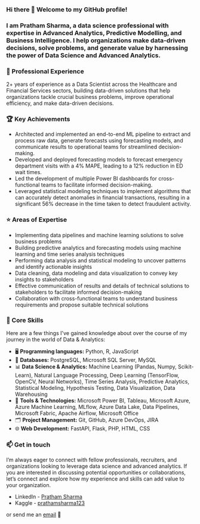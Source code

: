 ### Hi there 👋 Welcome to my GitHub profile!
### I am Pratham Sharma, a  data science professional with expertise in Advanced Analytics, Predictive Modelling, and Business Intelligence. I help organizations make data-driven decisions, solve problems, and generate value by harnessing the power of Data Science and Advanced Analytics.

### 💼 Professional Experience

2+ years of experience as a Data Scientist across the Healthcare and Financial Services sectors, building data-driven solutions that help organizations tackle crucial business problems, improve operational efficiency, and make data-driven decisions.

### 🏆 Key Achievements

- Architected and implemented an end-to-end ML pipeline to extract and process raw data, generate forecasts using forecasting models, and communicate results to operational teams for streamlined decision-making.
- Developed and deployed forecasting models to forecast emergency department visits with a 4% MAPE, leading to a 12% reduction in ED wait times.
- Led the development of multiple Power BI dashboards for cross-functional teams to facilitate informed decision-making.
- Leveraged statistical modeling techniques to implement algorithms that can accurately detect anomalies in financial transactions, resulting in a significant 56% decrease in the time taken to detect fraudulent activity.

### ⭐ Areas of Expertise

- Implementing data pipelines and machine learning solutions to solve business problems
- Building predictive analytics and forecasting models using machine learning and time series analysis techniques
- Performing data analysis and statistical modeling to uncover patterns and identify actionable insights
- Data cleaning, data modeling and data visualization to convey key insights to stakeholders
- Effective communication of results and details of technical solutions to stakeholders to facilitate informed decision-making
- Collaboration with cross-functional teams to understand business requirements and propose suitable technical solutions

### 🧠 Core Skills

Here are a few things I've gained knowledge about over the course of my journey in the world of Data & Analytics:
- 🖥️ **Programming languages:** Python, R, JavaScript
- 💾 **Databases:** PostgreSQL, Microsoft SQL Server, MySQL
- 📊 **Data Science & Analytics:** Machine Learning (Pandas, Numpy, Scikit-Learn), Natural Language Processing, Deep Learning (TensorFlow, OpenCV, Neural Networks), Time Series Analysis, Predictive Analytics, Statistical Modeling, Hypothesis Testing, Data Visualization, Data Warehousing
- 🔧 **Tools & Technologies:** Microsoft Power BI, Tableau, Microsoft Azure, Azure Machine Learning, MLflow, Azure Data Lake, Data Pipelines, Microsoft Fabric, Apache Airflow, Microsoft Office
- 🗂️ **Project Management:** Git, GitHub, Azure DevOps, JIRA
- 🌐 **Web Development:** FastAPI, Flask, PHP, HTML, CSS

### 📫 Get in touch

I’m always eager to connect with fellow professionals, recruiters, and organizations looking to leverage data science and advanced analytics. If you are interested in discussing potential opportunities or collaborations, let’s connect and explore how my experience and skills can add value to your organization.

- LinkedIn - [Pratham Sharma](https://www.linkedin.com/in/prathamSharma25/)
- Kaggle - [prathamsharma123](https://www.kaggle.com/prathamsharma123)

or send me an [email](mailto:prathams2425@gmail.com) 📧

<!--
**prathamSharma25/prathamSharma25** is a ✨ _special_ ✨ repository because its `README.md` (this file) appears on your GitHub profile.

Here are some ideas to get you started:

- 🔭 I’m currently working on ...
- 🌱 I’m currently learning ...
- 👯 I’m looking to collaborate on ...
- 🤔 I’m looking for help with ...
- 💬 Ask me about ...
- 📫 How to reach me: ...
- 😄 Pronouns: ...
- ⚡ Fun fact: ...
-->

